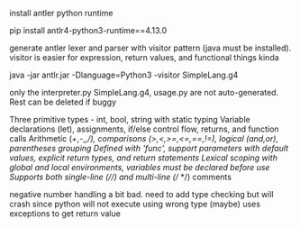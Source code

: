 install antler python runtime

pip install antlr4-python3-runtime==4.13.0

generate antler lexer and parser with visitor pattern (java must be installed). visitor is easier for expression, return values, and functional things kinda

java -jar antlr.jar -Dlanguage=Python3 -visitor SimpleLang.g4

only the interpreter.py SimpleLang.g4, usage.py are not auto-generated. Rest can be deleted if buggy


Three primitive types - int, bool, string with static typing
Variable declarations (let), assignments, if/else control flow, returns, and function calls
Arithmetic (+,-,*,/), comparisons (>,<,>=,<=,==,!=), logical (and,or), parentheses grouping
Defined with 'func', support parameters with default values, explicit return types, and return statements
Lexical scoping with global and local environments, variables must be declared before use
Supports both single-line (//) and multi-line (/* */) comments

negative number handling a bit bad.
need to add type checking but will crash since python will not execute using wrong type (maybe)
uses exceptions to get return value 
